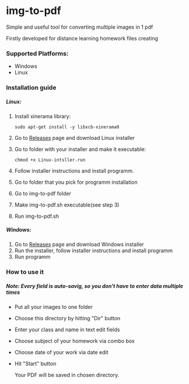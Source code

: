 # img-to-pdf

Simple and useful tool for converting multiple images in 1 pdf

Firstly developed for distance learning homework files creating

### Supported Platforms:

- Windows
- Linux

### Installation guide

##### Linux:

1. Install xinerama library:

   `sudo apt-get install -y libxcb-xinerama0`

2. Go to [Releases](https://github.com/Djivs/img-to-pdf/releases) page and download Linux installer

3. Go to folder with your installer and make it executable:

   `chmod +x Linux-intsller.run`

4. Follow installer instructions and install programm.
5. Go to folder that you pick for programm installation
6. Go to img-to-pdf folder
7. Make img-to-pdf.sh executable(see step 3)
8. Run img-to-pdf.sh

##### Windows:

1. Go to [Releases](https://github.com/Djivs/img-to-pdf/releases) page and download Windows installer
2. Run the installer, follow installer instructions and install programm
3. Run programm

### How to use it

##### Note: Every field is auto-savig, so you don't have to enter data multiple times

- Put all your images to one folder

- Choose this directory by hitting "Dir" button

- Enter your class and name in text edit fields

- Choose subject of your homework via combo box

- Choose date of your work via date edit

- Hit "Start" button

  Your PDF will be saved in chosen directory. 
